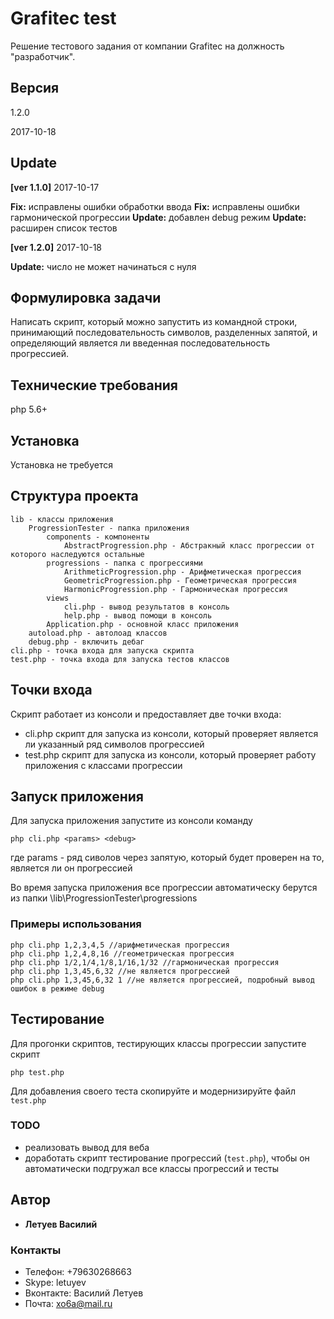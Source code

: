 # Grafitec test

Решение тестового задания от компании Grafitec на должность "разработчик".

## Версия

1.2.0

2017-10-18

## Update

**[ver 1.1.0]** 2017-10-17

**Fix:** исправлены ошибки обработки ввода
**Fix:** исправлены ошибки гармонической прогрессии
**Update:** добавлен debug режим
**Update:** расширен список тестов

**[ver 1.2.0]** 2017-10-18

**Update:** число не может начинаться с нуля

## Формулировка задачи

Написать скрипт, который можно запустить из командной строки, принимающий последовательность символов, разделенных запятой, и определяющий является ли введенная последовательность прогрессией.

## Технические требования

php 5.6+

## Установка

Установка не требуется

## Структура проекта

```
lib - классы приложения
    ProgressionTester - папка приложения
        components - компоненты
            AbstractProgression.php - Абстракный класс прогрессии от которого наследуются остальные
        progressions - папка с прогрессиями
            ArithmeticProgression.php - Арифметическая прогрессия
            GeometricProgression.php - Геометрическая прогрессия
            HarmonicProgression.php - Гармоническая прогрессия
        views
            cli.php - вывод результатов в консоль
            help.php - вывод помощи в консоль
        Application.php - основной класс приложения
    autoload.php - автолоад классов
    debug.php - включить дебаг
cli.php - точка входа для запуска скрипта
test.php - точка входа для запуска тестов классов
```

## Точки входа

Скрипт работает из консоли и предоставляет две точки входа:
* cli.php скрипт для запуска из консоли, который проверяет является ли указанный ряд символов прогрессией
* test.php скрипт для запуска из консоли, который проверяет работу приложения с классами прогрессии

## Запуск приложения

Для запуска приложения запустите из консоли команду

```
php cli.php <params> <debug>
```
где params - ряд сиволов через запятую, который будет проверен на то, является ли он прогрессией

Во время запуска приложения все прогрессии автоматическу берутся из папки \lib\ProgressionTester\progressions

### Примеры использования

```
php cli.php 1,2,3,4,5 //арифметическая прогрессия
php cli.php 1,2,4,8,16 //геометрическая прогрессия
php cli.php 1/2,1/4,1/8,1/16,1/32 //гармоническая прогрессия
php cli.php 1,3,45,6,32 //не является прогрессией
php cli.php 1,3,45,6,32 1 //не является прогрессией, подробный вывод ошибок в режиме debug
```

## Тестирование

Для прогонки скриптов, тестирующих классы прогрессии запустите скрипт

```
php test.php
```

Для добавления своего теста скопируйте и модернизируйте файл ```test.php```

### TODO

* реализовать вывод для веба
* доработать скрипт тестирование прогрессий (```test.php```), чтобы он автоматически подгружал все классы прогрессий и тесты

## Автор

* **Летуев Василий**

### Контакты

* Телефон: +79630268663
* Skype: letuyev
* Вконтакте: Василий Летуев
* Почта: xo6a@mail.ru